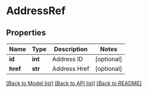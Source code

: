 # AddressRef

## Properties
Name | Type | Description | Notes
------------ | ------------- | ------------- | -------------
**id** | **int** | Address ID | [optional] 
**href** | **str** | Address Href | [optional] 

[[Back to Model list]](../README.md#documentation-for-models) [[Back to API list]](../README.md#documentation-for-api-endpoints) [[Back to README]](../README.md)

